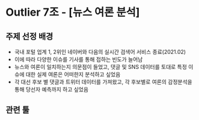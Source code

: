 # Outlier 7조 - [뉴스 여론 분석]

## 주제 선정 배경
- 국내 포털 업계 1, 2위인 네이버와 다음의 실시간 검색어 서비스 종료(2021.02)
- 이에 따라 다양한 이슈를 기사를 통해 접하는 빈도가 늘어남
- 뉴스와 여론이 일치하는지 의문점이 들었고, 댓글 및 SNS 데이터를 토대로 특정 이슈에 대한 실제 여론은 어떠한지 분석하고 싶었음
- 각 대선 후보 별 댓글과 트위터 데이터를 가져왔고, 각 후보별로 여론의 감정분석을 통해 당선자 예측까지 하고 싶었음

## 관련 툴


